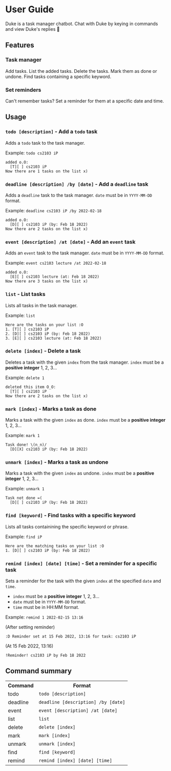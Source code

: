 # User Guide
Duke is a task manager chatbot. Chat with Duke by keying in commands and view Duke's replies :handshake:

## Features 

### Task manager
Add tasks. List the added tasks. Delete the tasks. Mark them as done or undone. Find tasks containing a specific keyword.

### Set reminders
Can't remember tasks? Set a reminder for them at a specific date and time.

## Usage

### `todo [description]` - Add a `todo` task
Adds a `todo` task to the task manager. 

Example: `todo cs2103 iP`

```
added o.O:
  [T][ ] cs2103 iP
Now there are 1 tasks on the list x)
```

### `deadline [description] /by [date]` - Add a `deadline` task
Adds a `deadline` task to the task manager. `date` must be in `YYYY-MM-DD` format.

Example: `deadline cs2103 iP /by 2022-02-18`

```
added o.O:
  [D][ ] cs2103 iP (by: Feb 18 2022)
Now there are 2 tasks on the list x)
```

### `event [description] /at [date]` - Add an `event` task
Adds an `event` task to the task manager. `date` must be in `YYYY-MM-DD` format.

Example: `event cs2103 lecture /at 2022-02-18`

```
added o.O:
  [E][ ] cs2103 lecture (at: Feb 18 2022)
Now there are 3 tasks on the list x)
```

### `list` - List tasks
Lists all tasks in the task manager.

Example: `list`

```
Here are the tasks on your list :O
1. [T][ ] cs2103 iP
2. [D][ ] cs2103 iP (by: Feb 18 2022)
3. [E][ ] cs2103 lecture (at: Feb 18 2022)
```

### `delete [index]` - Delete a task
Deletes a task with the given `index` from the task manager. `index` must be a **positive integer** 1, 2, 3...

Example: `delete 1`

```
deleted this item O_O:
  [T][ ] cs2103 iP
Now there are 2 tasks on the list x)
```

### `mark [index]` - Marks a task as done
Marks a task with the given `index` as done. `index` must be a **positive integer** 1, 2, 3...

Example: `mark 1`

```
Task done! \(n_n)/
  [D][X] cs2103 iP (by: Feb 18 2022)
```

### `unmark [index]` - Marks a task as undone
Marks a task with the given `index` as undone. `index` must be a **positive integer** 1, 2, 3...

Example: `unmark 1`

```
Task not done =(
  [D][ ] cs2103 iP (by: Feb 18 2022)
```

### `find [keyword]` - Find tasks with a specific keyword
Lists all tasks containining the specific keyword or phrase. 

Example: `find iP`

```
Here are the matching tasks on your list :O
1. [D][ ] cs2103 iP (by: Feb 18 2022)
```

### `remind [index] [date] [time]` - Set a reminder for a specific task
Sets a reminder for the task with the given `index` at the specified `date` and `time`.
- `index` must be a **positive integer** 1, 2, 3...
- `date` must be in `YYYY-MM-DD` format.
- `time` must be in HH:MM format.

Example: `remind 1 2022-02-15 13:16`

(After setting reminder)
```
:D Reminder set at 15 Feb 2022, 13:16 for task: cs2103 iP
```
(At 15 Feb 2022, 13:16)
```
!Reminder! cs2103 iP by Feb 18 2022
```

## Command summary
<table>
  <tr>
    <th>Command</th>
    <th>Format</th>
  </tr>
  <tr>
    <td>todo</td>
    <td><code>todo [description]</code></td>
  </tr>
  <tr>
    <td>deadline</td>
    <td><code>deadline [description] /by [date]</code></td>
  </tr>
  <tr>
    <td>event</td>
    <td><code>event [description] /at [date]</code></td>
  </tr>
  <tr>
    <td>list</td>
    <td><code>list</code></td>
  </tr>
  <tr>
    <td>delete</td>
    <td><code>delete [index]</code></td>
  </tr>
  <tr>
    <td>mark</td>
    <td><code>mark [index]</code></td>
  </tr>
  <tr>
    <td>unmark</td>
    <td><code>unmark [index]</code></td>
  </tr>
  <tr>
    <td>find</td>
    <td><code>find [keyword]</code></td>
  </tr>
  <tr>
    <td>remind</td>
    <td><code>remind [index] [date] [time]</code></td>
  </tr>
</table>
